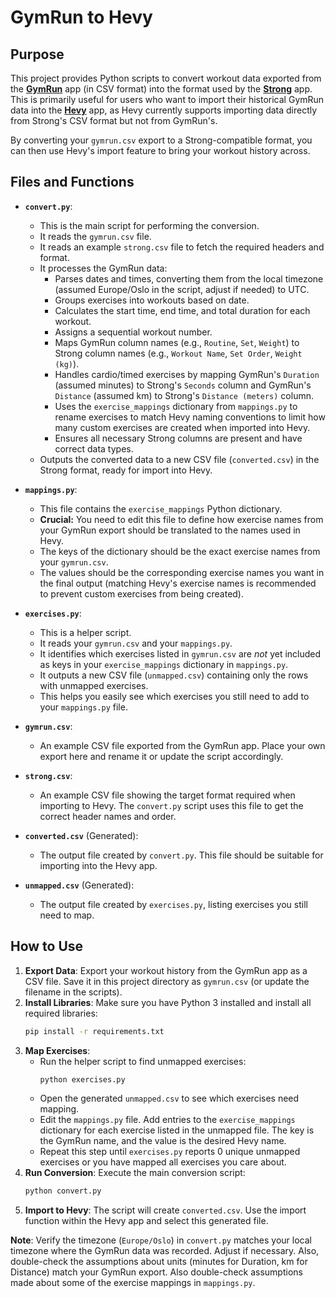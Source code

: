 # GymRun to Hevy

## Purpose

This project provides Python scripts to convert workout data exported from the **[GymRun](https://www.gymrun.app/)** app (in CSV format) into the format used by the **[Strong](https://www.strong.app/)** app. This is primarily useful for users who want to import their historical GymRun data into the **[Hevy](https://www.hevyapp.com/)** app, as Hevy currently supports importing data directly from Strong's CSV format but not from GymRun's.

By converting your `gymrun.csv` export to a Strong-compatible format, you can then use Hevy's import feature to bring your workout history across.

## Files and Functions

*   **`convert.py`**:
    *   This is the main script for performing the conversion.
    *   It reads the `gymrun.csv` file.
    *   It reads an example `strong.csv` file to fetch the required headers and format.
    *   It processes the GymRun data:
        *   Parses dates and times, converting them from the local timezone (assumed Europe/Oslo in the script, adjust if needed) to UTC.
        *   Groups exercises into workouts based on date.
        *   Calculates the start time, end time, and total duration for each workout.
        *   Assigns a sequential workout number.
        *   Maps GymRun column names (e.g., `Routine`, `Set`, `Weight`) to Strong column names (e.g., `Workout Name`, `Set Order`, `Weight (kg)`).
        *   Handles cardio/timed exercises by mapping GymRun's `Duration` (assumed minutes) to Strong's `Seconds` column and GymRun's `Distance` (assumed km) to Strong's `Distance (meters)` column.
        *   Uses the `exercise_mappings` dictionary from `mappings.py` to rename exercises to match Hevy naming conventions to limit how many custom exercises are created when imported into Hevy.
        *   Ensures all necessary Strong columns are present and have correct data types.
    *   Outputs the converted data to a new CSV file (`converted.csv`) in the Strong format, ready for import into Hevy.

*   **`mappings.py`**:
    *   This file contains the `exercise_mappings` Python dictionary.
    *   **Crucial:** You need to edit this file to define how exercise names from your GymRun export should be translated to the names used in Hevy.
    *   The keys of the dictionary should be the exact exercise names from your `gymrun.csv`.
    *   The values should be the corresponding exercise names you want in the final output (matching Hevy's exercise names is recommended to prevent custom exercises from being created).

*   **`exercises.py`**:
    *   This is a helper script.
    *   It reads your `gymrun.csv` and your `mappings.py`.
    *   It identifies which exercises listed in `gymrun.csv` are *not* yet included as keys in your `exercise_mappings` dictionary in `mappings.py`.
    *   It outputs a new CSV file (`unmapped.csv`) containing only the rows with unmapped exercises.
    *   This helps you easily see which exercises you still need to add to your `mappings.py` file.

*   **`gymrun.csv`**:
    *   An example CSV file exported from the GymRun app. Place your own export here and rename it or update the script accordingly.

*   **`strong.csv`**:
    *   An example CSV file showing the target format required when importing to Hevy. The `convert.py` script uses this file to get the correct header names and order.

*   **`converted.csv`** (Generated):
    *   The output file created by `convert.py`. This file should be suitable for importing into the Hevy app.

*   **`unmapped.csv`** (Generated):
    *   The output file created by `exercises.py`, listing exercises you still need to map.

## How to Use

1.  **Export Data**: Export your workout history from the GymRun app as a CSV file. Save it in this project directory as `gymrun.csv` (or update the filename in the scripts).
2.  **Install Libraries**: Make sure you have Python 3 installed and install all required libraries: 
    ```bash
    pip install -r requirements.txt
    ```
3.  **Map Exercises**:
    *   Run the helper script to find unmapped exercises:
        ```bash
        python exercises.py
        ```
    *   Open the generated `unmapped.csv` to see which exercises need mapping.
    *   Edit the `mappings.py` file. Add entries to the `exercise_mappings` dictionary for each exercise listed in the unmapped file. The key is the GymRun name, and the value is the desired Hevy name.
    *   Repeat this step until `exercises.py` reports 0 unique unmapped exercises or you have mapped all exercises you care about.
4.  **Run Conversion**: Execute the main conversion script:
    ```bash
    python convert.py
    ```
5.  **Import to Hevy**: The script will create `converted.csv`. Use the import function within the Hevy app and select this generated file.

**Note**: Verify the timezone (`Europe/Oslo`) in `convert.py` matches your local timezone where the GymRun data was recorded. Adjust if necessary. Also, double-check the assumptions about units (minutes for Duration, km for Distance) match your GymRun export. Also double-check assumptions made about some of the exercise mappings in `mappings.py`. 
